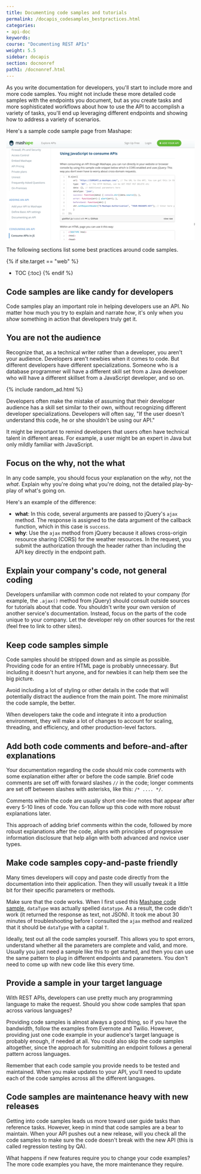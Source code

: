 ```yaml
---
title: Documenting code samples and tutorials
permalink: /docapis_codesamples_bestpractices.html
categories:
- api-doc
keywords:
course: "Documenting REST APIs"
weight: 5.5
sidebar: docapis
section: docnonref 
path1: /docnonref.html
---
```


As you write documentation for developers, you'll start to include more and more code samples. You might not include these more detailed code samples with the endpoints you document, but as you create tasks and more sophisticated workflows about how to use the API to accomplish a variety of tasks, you'll end up leveraging different endpoints and showing how to address a variety of scenarios.

Here's a sample code sample page from Mashape:

<a href="http://docs.mashape.com/javascript"><img src="images/consumeapi.png" alt="Mashape code sample" /></a>

The following sections list some best practices around code samples.

{% if site.target == "web" %}
* TOC
{:toc}
{% endif %}

## Code samples are like candy for developers

Code samples play an important role in helping developers use an API. No matter how much you try to explain and narrate *how*, it's only when you *show* something in action that developers truly get it.

## You are not the audience

Recognize that, as a technical writer rather than a developer, you aren't your audience. Developers aren't newbies when it comes to code. But different developers have different specializations. Someone who is a database programmer will have a different skill set from a Java developer who will have a different skillset from a JavaScript developer, and so on.

{% include random_ad.html %}

Developers often make the mistake of assuming that their developer audience has a skill set similar to their own, without recognizing different developer specializations. Developers will often say, "If the user doesn't understand this code, he or she shouldn't be using our API."

It might be important to remind developers that users often have technical talent in different areas. For example, a user might be an expert in Java but only mildly familiar with JavaScript.

## Focus on the why, not the what

In any code sample, you should focus your explanation on the *why*, not the *what*. Explain why you're doing what you're doing, not the detailed play-by-play of what's going on.

Here's an example of the difference:

* **what**: In this code, several arguments are passed to jQuery's `ajax` method. The response is assigned to the data argument of the callback function, which in this case is `success`.
* **why**: Use the `ajax` method from jQuery because it allows cross-origin resource sharing (CORS) for the weather resources. In the request, you submit the authorization through the header rather than including the API key directly in the endpoint path.

## Explain your company's code, not general coding
Developers unfamiliar with common code not related to your company (for example, the `.ajax()` method from jQuery) should consult outside sources for tutorials about that code. You shouldn't write your own version of another service's documentation. Instead, focus on the parts of the code unique to your company. Let the developer rely on other sources for the rest (feel free to link to other sites).

## Keep code samples simple

Code samples should be stripped down and as simple as possible. Providing code for an entire HTML page is probably unnecessary. But including it doesn't hurt anyone, and for newbies it can help them see the big picture.

Avoid including a lot of styling or other details in the code that will potentially distract the audience from the main point. The more minimalist the code sample, the better.

When developers take the code and integrate it into a production environment, they will make a lot of changes to account for scaling, threading, and efficiency, and other production-level factors.

## Add both code comments and before-and-after explanations

Your documentation regarding the code should mix code comments with some explanation either after or before the code sample. Brief code comments are set off with forward slashes `//` in the code; longer comments are set off between slashes with asterisks, like this: `/* .... */`.

Comments within the code are usually short one-line notes that appear after every 5-10 lines of code. You can follow up this code with more robust explanations later.

This approach of adding brief comments within the code, followed by more robust explanations after the code, aligns with principles of progressive information disclosure that help align with both advanced and novice user types.

## Make code samples copy-and-paste friendly

Many times developers will copy and paste code directly from the documentation into their application. Then they will usually tweak it a little bit for their specific parameters or methods.

Make sure that the code works. When I first used this [Mashape code sample](http://docs.mashape.com/javascript), `dataType` was actually spelled `datatype`. As a result, the code didn't work (it returned the response as text, not JSON). It took me about 30 minutes of troubleshooting before I consulted the `ajax` method and realized that it should be `dataType` with a capital `T`.

Ideally, test out all the code samples yourself. This allows you to spot errors, understand whether all the parameters are complete and valid, and more. Usually you just need a sample like this to get started, and then you can use the same pattern to plug in different endpoints and parameters. You don't need to come up with new code like this every time.

## Provide a sample in your target language

With REST APIs, developers can use pretty much any programming language to make the request. Should you show code samples that span across various languages?

Providing code samples is almost always a good thing, so if you have the bandwidth, follow the examples from Evernote and Twilio. However, providing just one code example in your audience's target language is probably enough, if needed at all. You could also skip the code samples altogether, since the approach for submitting an endpoint follows a general pattern across languages.

Remember that each code sample you provide needs to be tested and maintained. When you make updates to your API, you'll need to update each of the code samples across all the different languages.

## Code samples are maintenance heavy with new releases

Getting into code samples leads us more toward user guide tasks than reference tasks. However, keep in mind that code samples are a bear to maintain. When your API pushes out a new release, will you check all the code samples to make sure the code doesn't break with the new API (this is called regression testing by QA).

What happens if new features require you to change your code examples? The more code examples you have, the more maintenance they require.
